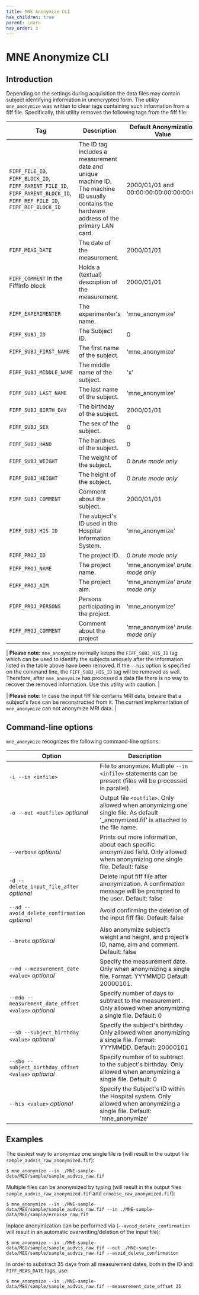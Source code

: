 ```yaml
---
title: MNE Anonymize CLI
has_children: true
parent: Learn
nav_order: 3
---
```

# MNE Anonymize CLI

## Introduction 

Depending on the settings during acquisition the data files may contain subject identifying information in unencrypted form. The utility `mne_anonymize` was written to clear tags containing such information from a fiff file. Specifically, this utility removes the following tags from the fiff file:

| Tag | Description | Default Anonymization Value |
|-----|-------------|-----------------------------|
|`FIFF_FILE_ID`, `FIFF_BLOCK_ID`, `FIFF_PARENT_FILE_ID`, `FIFF_PARENT_BLOCK_ID`, `FIFF_REF_FILE_ID`, `FIFF_REF_BLOCK_ID`| The ID tag includes a measurement date and unique machine ID. The machine ID usually contains the hardware address of the primary LAN card. | 2000/01/01 and 00:00:00:00:00:00:00:00 |
|`FIFF_MEAS_DATE`| The date of the measurement. | 2000/01/01 |
|`FIFF_COMMENT` in the FiffInfo block | Holds a (textual) description of the measurement. | 2000/01/01 |
|`FIFF_EXPERIMENTER`| The experimenter's name. | 'mne_anonymize' |
|`FIFF_SUBJ_ID`| The Subject ID. | 0 |
|`FIFF_SUBJ_FIRST_NAME`| The first name of the subject. | 'mne_anonymize' |
|`FIFF_SUBJ_MIDDLE_NAME`| The middle name of the subject. | 'x' |
|`FIFF_SUBJ_LAST_NAME`| The last name of the subject. | 'mne_anonymize' |
|`FIFF_SUBJ_BIRTH_DAY`| The birthday of the subject. | 2000/01/01 |
|`FIFF_SUBJ_SEX`| The sex of the subject. | 0 |
|`FIFF_SUBJ_HAND`| The handnes of the subject. | 0 |
|`FIFF_SUBJ_WEIGHT`| The weight of the subject. | 0 *brute mode only* |
|`FIFF_SUBJ_HEIGHT`| The height of the subject. | 0 *brute mode only* |
|`FIFF_SUBJ_COMMENT`| Comment about the subject. | 2000/01/01 |
|`FIFF_SUBJ_HIS_ID`| The subject's ID used in the Hospital Information System.| 'mne_anonymize' |
|`FIFF_PROJ_ID`| The project ID. | 0 *brute mode only* |
|`FIFF_PROJ_NAME`| The project name. | 'mne_anonymize' *brute mode only* |
|`FIFF_PROJ_AIM`| The project aim. | 'mne_anonymize' *brute mode only* |
|`FIFF_PROJ_PERSONS`| Persons participating in the project. | 'mne_anonymize' |
|`FIFF_PROJ_COMMENT`| Comment about the project | 'mne_anonymize' *brute mode only* |

| **Please note:** `mne_anonymize` normally keeps the `FIFF_SUBJ_HIS_ID` tag which can be used to identify the subjects uniquely after the information listed in the table above have been removed. If the `--his` option is specified on the command line, the `FIFF_SUBJ_HIS_ID` tag will be removed as well. Therefore, after `mne_anonymize` has processed a data file there is no way to recover the removed information. Use this utility with caution. |

| **Please note:** In case the input fiff file contains MRI data, beware that a subject's face can be reconstructed from it. The current implementation of `mne_anonymize` can not anonymize MRI data. |

## Command-line options 

`mne_anonymize` recognizes the following command-line options:

| Option | Description | 
|--------|-------------|
|`-i --in <infile>`| File to anonymize. Multiple `--in <infile>` statements can be present (files will be processed in parallel).|
|`-o --out <outfile>` *optional*| Output file `<outfile>`. Only allowed when anonymizing one single file. As default '_anonymized.fif' is attached to the file name. |
|`--verbose` *optional*| Prints out more information, about each specific anonymized field. Only allowed when anonymizing one single file. Default: false |
|`-d --delete_input_file_after` *optional*| Delete input fiff file after anonymization. A confirmation message will be prompted to the user. Default: false |
|`--ad --avoid_delete_confirmation` *optional*| Avoid confirming the deletion of the input fiff file. Default: false|
|`--brute` *optional*| Also anonymize subject’s weight and height, and project’s ID, name, aim and comment. Default: false |
|`--md --measurement_date <value>` *optional*| Specify the measurement date. Only when anonymizing a single file. Format: YYYMMDD Default: 20000101. |
|`--mdo --measurement_date_offset <value>` *optional*| Specify number of days to subtract to the measurement <date>. Only allowed when anonymizing a single file. Default: 0 |
|`--sb --subject_birthday <value>` *optional*| Specify the subject's birthday <date>. Only allowed when anonymizing a single file. Format: YYYMMDD. Default: 20000101 |
|`--sbo --subject_birthday_offset <value>` *optional*| Specify number of <days> to subtract to the subject's birthday. Only allowed when anonymizing a single file. Default: 0 |
|`--his <value>` *optional*| Specify the Subject's ID within the Hospital system. Only allowed when anonymizing a single file. Default: 'mne_anonymize' |

## Examples

The easiest way to anonymize one single file is (will result in the output file `sample_audvis_raw_anonymized.fif`):

    $ mne_anonymize --in ./MNE-sample-data/MEG/sample/sample_audvis_raw.fif

Multiple files can be anonymized by typing (will result in the output files `sample_audvis_raw_anonymized.fif` and `ernoise_raw_anonymized.fif`):

    $ mne_anonymize --in ./MNE-sample-data/MEG/sample/sample_audvis_raw.fif --in ./MNE-sample-data/MEG/sample/ernoise_raw.fif

Inplace anonymization can be performed via (`--avoid_delete_confirmation` will result in an automatic overwriting/deletion of the input file):

    $ mne_anonymize --in ./MNE-sample-data/MEG/sample/sample_audvis_raw.fif --out ./MNE-sample-data/MEG/sample/sample_audvis_raw.fif --avoid_delete_confirmation

In order to substract 35 days from all measurement dates, both in the ID and `FIFF_MEAS_DATE` tags, use:

    $ mne_anonymize --in ./MNE-sample-data/MEG/sample/sample_audvis_raw.fif --measurement_date_offset 35
